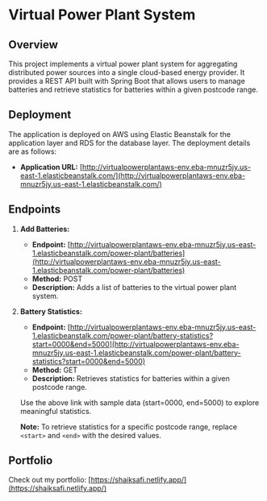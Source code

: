 # Virtual Power Plant System

## Overview

This project implements a virtual power plant system for aggregating distributed power sources into a single cloud-based energy provider. It provides a REST API built with Spring Boot that allows users to manage batteries and retrieve statistics for batteries within a given postcode range.

## Deployment

The application is deployed on AWS using Elastic Beanstalk for the application layer and RDS for the database layer. The deployment details are as follows:

- **Application URL:** [http://virtualpowerplantaws-env.eba-mnuzr5jy.us-east-1.elasticbeanstalk.com/](http://virtualpowerplantaws-env.eba-mnuzr5jy.us-east-1.elasticbeanstalk.com/)

## Endpoints

1. **Add Batteries:**
   - **Endpoint:** [http://virtualpowerplantaws-env.eba-mnuzr5jy.us-east-1.elasticbeanstalk.com/power-plant/batteries](http://virtualpowerplantaws-env.eba-mnuzr5jy.us-east-1.elasticbeanstalk.com/power-plant/batteries)
   - **Method:** POST
   - **Description:** Adds a list of batteries to the virtual power plant system.

2. **Battery Statistics:**
   - **Endpoint:** [http://virtualpowerplantaws-env.eba-mnuzr5jy.us-east-1.elasticbeanstalk.com/power-plant/battery-statistics?start=0000&end=5000](http://virtualpowerplantaws-env.eba-mnuzr5jy.us-east-1.elasticbeanstalk.com/power-plant/battery-statistics?start=0000&end=5000)
   - **Method:** GET
   - **Description:** Retrieves statistics for batteries within a given postcode range.

   Use the above link with sample data (start=0000, end=5000) to explore meaningful statistics.

   **Note:** To retrieve statistics for a specific postcode range, replace `<start>` and `<end>` with the desired values.

## Portfolio

Check out my portfolio: [https://shaiksafi.netlify.app/](https://shaiksafi.netlify.app/)